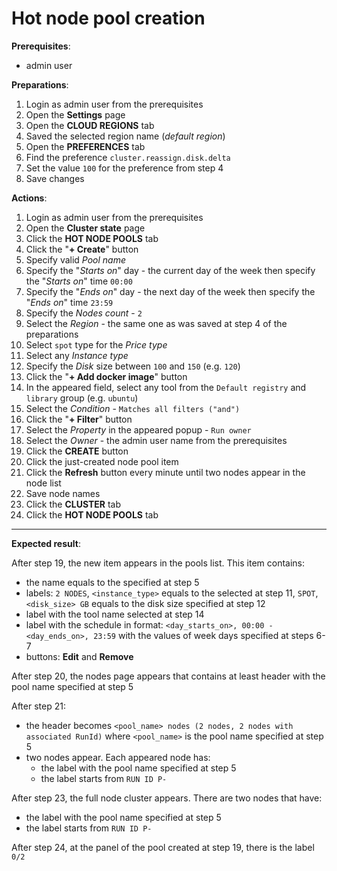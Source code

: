 # Hot node pool creation

**Prerequisites**:

- admin user

**Preparations**:

1. Login as admin user from the prerequisites
2. Open the **Settings** page
3. Open the **CLOUD REGIONS** tab
4. Saved the selected region name (_default region_)
5. Open the **PREFERENCES** tab
6. Find the preference `cluster.reassign.disk.delta`
7. Set the value `100` for the preference from step 4
8. Save changes

**Actions**:

1. Login as admin user from the prerequisites
2. Open the **Cluster state** page
3. Click the **HOT NODE POOLS** tab
4. Click the "**+ Create**" button
5. Specify valid _Pool name_
6. Specify the "_Starts on_" day - the current day of the week then specify the "_Starts on_" time `00:00`
7. Specify the "_Ends on_" day - the next day of the week then specify the "_Ends on_" time `23:59`
8. Specify the _Nodes count_ - `2`
9. Select the _Region_ - the same one as was saved at step 4 of the preparations
10. Select `spot` type for the _Price type_
11. Select any _Instance type_
12. Specify the _Disk_ size between `100` and `150` (e.g. `120`)
13. Click the "**+ Add docker image**" button
14. In the appeared field, select any tool from the `Default registry` and `library` group (e.g. `ubuntu`)
15. Select the _Condition_ - `Matches all filters ("and")`
16. Click the "**+ Filter**" button
17. Select the _Property_ in the appeared popup - `Run owner`
18. Select the _Owner_ - the admin user name from the prerequisites
19. Click the **CREATE** button
20. Click the just-created node pool item
21. Click the **Refresh** button every minute until two nodes appear in the node list
22. Save node names
23. Click the **CLUSTER** tab
24. Click the **HOT NODE POOLS** tab

***

**Expected result**:

After step 19, the new item appears in the pools list. This item contains:

- the name equals to the specified at step 5
- labels: `2 NODES`, `<instance_type>` equals to the selected at step 11, `SPOT`, `<disk_size> GB` equals to the disk size specified at step 12
- label with the tool name selected at step 14
- label with the schedule in format: `<day_starts_on>, 00:00 - <day_ends_on>, 23:59` with the values of week days specified at steps 6-7
- buttons: **Edit** and **Remove**

After step 20, the nodes page appears that contains at least header with the pool name specified at step 5

After step 21:

- the header becomes `<pool_name> nodes (2 nodes, 2 nodes with associated RunId)` where `<pool_name>` is the pool name specified at step 5
- two nodes appear. Each appeared node has:  
    - the label with the pool name specified at step 5
    - the label starts from `RUN ID P-`

After step 23, the full node cluster appears. There are two nodes that have:

- the label with the pool name specified at step 5
- the label starts from `RUN ID P-`

After step 24, at the panel of the pool created at step 19, there is the label `0/2`
